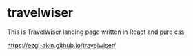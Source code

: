 # travelwiser

This is TravelWiser landing page written in React and pure css.

https://ezgi-akin.github.io/travelwiser/
